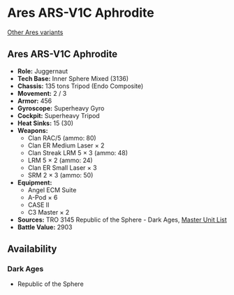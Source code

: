 # Ares ARS-V1C Aphrodite

[Other Ares variants](../ares.md)

## Ares ARS-V1C Aphrodite
- **Role:** Juggernaut
- **Tech Base:** Inner Sphere Mixed (3136)
- **Chassis:** 135 tons Tripod (Endo Composite)
- **Movement:** 2 / 3
- **Armor:** 456
- **Gyroscope:** Superheavy Gyro
- **Cockpit:** Superheavy Tripod
- **Heat Sinks:** 15 (30)
- **Weapons:**
  - Clan RAC/5 (ammo: 80)
  - Clan ER Medium Laser × 2
  - Clan Streak LRM 5 × 3 (ammo: 48)
  - LRM 5 × 2 (ammo: 24)
  - Clan ER Small Laser × 3
  - SRM 2 × 3 (ammo: 50)
- **Equipment:**
  - Angel ECM Suite
  - A-Pod × 6
  - CASE II
  - C3 Master × 2
- **Sources:** TRO 3145 Republic of the Sphere - Dark Ages, [Master Unit List](http://masterunitlist.info/Unit/Details/6688/ares-ars-v1c-aphrodite)
- **Battle Value:** 2903

## Availability

### Dark Ages
- Republic of the Sphere

